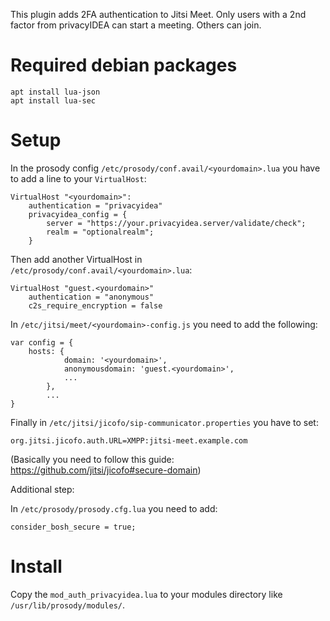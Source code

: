 This plugin adds 2FA authentication to Jitsi Meet.
Only users with a 2nd factor from privacyIDEA can start a meeting.
Others can join.

# Required debian packages

~~~~shell
apt install lua-json
apt install lua-sec
~~~~

# Setup

In the prosody config ``/etc/prosody/conf.avail/<yourdomain>.lua`` you have to 
add a line to your ``VirtualHost``:

~~~~
VirtualHost "<yourdomain>":
    authentication = "privacyidea"    
    privacyidea_config = {
        server = "https://your.privacyidea.server/validate/check";
        realm = "optionalrealm";
    }
~~~~

Then add another VirtualHost in ``/etc/prosody/conf.avail/<yourdomain>.lua``:

~~~~
VirtualHost "guest.<yourdomain>"
    authentication = "anonymous"
    c2s_require_encryption = false
~~~~

In ``/etc/jitsi/meet/<yourdomain>-config.js`` you need to add the following:

~~~~
var config = {
    hosts: {
            domain: '<yourdomain>',
            anonymousdomain: 'guest.<yourdomain>',
            ...
        },
        ...
}
~~~~

Finally in  ``/etc/jitsi/jicofo/sip-communicator.properties`` you have to set:

~~~~
org.jitsi.jicofo.auth.URL=XMPP:jitsi-meet.example.com
~~~~

(Basically you need to follow this guide: https://github.com/jitsi/jicofo#secure-domain)

Additional step:

In ``/etc/prosody/prosody.cfg.lua`` you need to add:

~~~~
consider_bosh_secure = true;
~~~~


# Install

Copy the ``mod_auth_privacyidea.lua`` to your modules directory like
``/usr/lib/prosody/modules/``.




